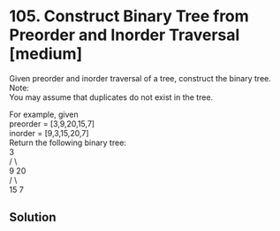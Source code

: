 # 105. Construct Binary Tree from Preorder and Inorder Traversal [medium]       
Given preorder and inorder traversal of a tree, construct the binary tree.     
Note:   
You may assume that duplicates do not exist in the tree.     

For example, given    
preorder = [3,9,20,15,7]   
inorder = [9,3,15,20,7]    
Return the following binary tree:     
    3    
   / \   
  9  20   
    /  \   
   15   7    


## Solution     



